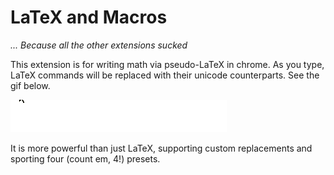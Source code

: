 # LaTeX and Macros

_... Because all the other extensions sucked_

This extension is for writing math via pseudo-LaTeX in chrome.
As you type, LaTeX commands will be replaced with their unicode counterparts.
See the gif below.

![usage](latex_math.gif)

It is more powerful than just LaTeX, supporting custom replacements and sporting four (count em, 4!) presets.
